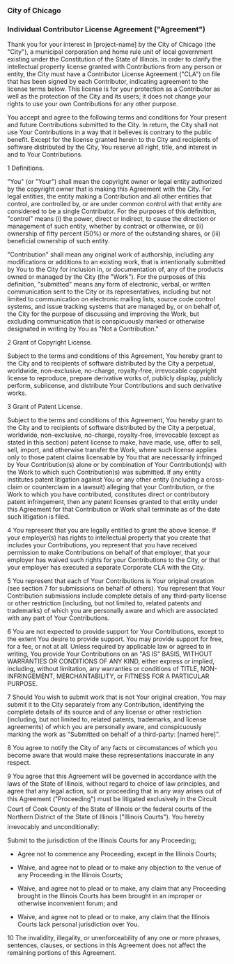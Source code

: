 ### City of Chicago

### Individual Contributor License Agreement ("Agreement") 

Thank you for your interest in [project-name] by the City of Chicago (the "City"), 
a municipal corporation and home rule unit of local government existing under the 
Constitution of the State of Illinois. In order to clarify the intellectual property 
license granted with Contributions from any person or entity, the City must have a 
Contributor License Agreement ("CLA") on file that has been signed by each Contributor, 
indicating agreement to the license terms below. This license is for your protection 
as a Contributor as well as the protection of the City and its users; it does not 
change your rights to use your own Contributions for any other purpose.

You accept and agree to the following terms and conditions for Your present and 
future Contributions submitted to the City. In return, the City shall not use Your 
Contributions in a way that it believes is contrary to the public benefit. Except for 
the license granted herein to the City and recipients of software distributed by the 
City, You reserve all right, title, and interest in and to Your Contributions.

1 Definitions.

"You" (or "Your") shall mean the copyright owner or legal entity authorized by the 
copyright owner that is making this Agreement with the City. For legal entities, the 
entity making a Contribution and all other entities that control, are controlled by, 
or are under common control with that entity are considered to be a single Contributor. 
For the purposes of this definition, "control" means (i) the power, direct or indirect, 
to cause the direction or management of such entity, whether by contract or otherwise, 
or (ii) ownership of fifty percent (50%) or more of the outstanding shares, or (iii) 
beneficial ownership of such entity.

"Contribution" shall mean any original work of authorship, including any modifications 
or additions to an existing work, that is intentionally submitted by You to the City for 
inclusion in, or documentation of, any of the products owned or managed by the City (the 
"Work"). For the purposes of this definition, "submitted" means any form of electronic, 
verbal, or written communication sent to the City or its representatives, including but 
not limited to communication on electronic mailing lists, source code control systems, 
and issue tracking systems that are managed by, or on behalf of, the City for the purpose 
of discussing and improving the Work, but excluding communication that is conspicuously 
marked or otherwise designated in writing by You as "Not a Contribution."

2 Grant of Copyright License. 

Subject to the terms and conditions of this Agreement, 
You hereby grant to the City and to recipients of software distributed by the City a 
perpetual, worldwide, non-exclusive, no-charge, royalty-free, irrevocable copyright 
license to reproduce, prepare derivative works of, publicly display, publicly perform, 
sublicense, and distribute Your Contributions and such derivative works.

3 Grant of Patent License. 

Subject to the terms and conditions of this Agreement, You hereby grant to the City and 
to recipients of software distributed by the City a perpetual, worldwide, non-exclusive, 
no-charge, royalty-free, irrevocable (except as stated in this section) patent license to 
make, have made, use, offer to sell, sell, import, and otherwise transfer the Work, where 
such license applies only to those patent claims licensable by You that are necessarily 
infringed by Your Contribution(s) alone or by combination of Your Contribution(s) with the 
Work to which such Contribution(s) was submitted. If any entity institutes patent litigation 
against You or any other entity (including a cross-claim or counterclaim in a lawsuit) alleging 
that your Contribution, or the Work to which you have contributed, constitutes direct or 
contributory patent infringement, then any patent licenses granted to that entity under this 
Agreement for that Contribution or Work shall terminate as of the date such litigation is filed.

4 You represent that you are legally entitled to grant the above license. If your employer(s) 
has rights to intellectual property that you create that includes your Contributions, you represent 
that you have received permission to make Contributions on behalf of that employer, that your employer 
has waived such rights for your Contributions to the City, or that your employer has executed a 
separate Corporate CLA with the City.

5 You represent that each of Your Contributions is Your original creation (see section 7 for 
submissions on behalf of others). You represent that Your Contribution submissions include complete 
details of any third-party license or other restriction (including, but not limited to, related 
patents and trademarks) of which you are personally aware and which are associated with any part 
of Your Contributions.

6 You are not expected to provide support for Your Contributions, except to the extent You desire 
to provide support. You may provide support for free, for a fee, or not at all. Unless required by 
applicable law or agreed to in writing, You provide Your Contributions on an "AS IS" BASIS, WITHOUT 
WARRANTIES OR CONDITIONS OF ANY KIND, either express or implied, including, without limitation, any 
warranties or conditions of TITLE, NON-INFRINGEMENT, MERCHANTABILITY, or FITNESS FOR A PARTICULAR PURPOSE.

7 Should You wish to submit work that is not Your original creation, You may submit it to the City 
separately from any Contribution, identifying the complete details of its source and of any license or 
other restriction (including, but not limited to, related patents, trademarks, and license agreements) 
of which you are personally aware, and conspicuously marking the work as "Submitted on behalf of a 
third-party: [named here]".

8 You agree to notify the City of any facts or circumstances of which you become aware that would make 
these representations inaccurate in any respect.

9 You agree that this Agreement will be governed in accordance with the laws of the State of Illinois, 
without regard to choice of law principles,  and agree that any legal action, suit or proceeding that in 
any way arises out of this Agreement ("Proceeding") must be litigated exclusively in the Circuit Court of 
Cook County of the State of Illinois or the federal courts of the Northern District of the State of Illinois 
("Illinois Courts"). You hereby irrevocably and unconditionally:

Submit to the jurisdiction of the Illinois Courts for any Proceeding;
* Agree not to commence any Proceeding, except in the Illinois Courts;

* Waive, and agree not to plead or to make any objection to the venue of any Proceeding in the 
Illinois Courts;

* Waive, and agree not to plead or to make, any claim that any Proceeding brought in the Illinois 
Courts has been brought in an improper or otherwise inconvenient forum; and

* Waive, and agree not to plead or to make, any claim that the Illinois Courts lack personal 
jurisdiction over You. 

10 The invalidity, illegality, or unenforceability of any one or more phrases, sentences, clauses, 
or sections in this Agreement does not affect the remaining portions of this Agreement.
